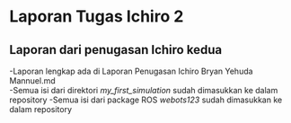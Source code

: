 # Laporan Tugas Ichiro 2
## Laporan dari penugasan Ichiro kedua

-Laporan lengkap ada di Laporan Penugasan Ichiro Bryan Yehuda Mannuel.md  
-Semua isi dari direktori _my_first_simulation_ sudah dimasukkan ke dalam repository
-Semua isi dari package ROS _webots123_ sudah dimasukkan ke dalam repository
